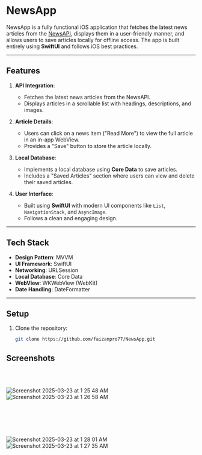 # NewsApp

NewsApp is a fully functional iOS application that fetches the latest news articles from the [NewsAPI](https://newsapi.org/), displays them in a user-friendly manner, and allows users to save articles locally for offline access. The app is built entirely using **SwiftUI** and follows iOS best practices.

---

## Features

1. **API Integration**:
   - Fetches the latest news articles from the NewsAPI.
   - Displays articles in a scrollable list with headings, descriptions, and images.

2. **Article Details**:
   - Users can click on a news item ("Read More") to view the full article in an in-app WebView.
   - Provides a "Save" button to store the article locally.

3. **Local Database**:
   - Implements a local database using **Core Data** to save articles.
   - Includes a "Saved Articles" section where users can view and delete their saved articles.

4. **User Interface**:
   - Built using **SwiftUI** with modern UI components like `List`, `NavigationStack`, and `AsyncImage`.
   - Follows a clean and engaging design.

---

## Tech Stack
- **Design Pattern**: MVVM
- **UI Framework**: SwiftUI
- **Networking**: URLSession
- **Local Database**: Core Data
- **WebView**: WKWebView (WebKit)
- **Date Handling**: DateFormatter

---

## Setup

1. Clone the repository:
   ```bash
   git clone https://github.com/faizanpro77/NewsApp.git


## Screenshots 
<br/>
<br/>

![Screenshot 2025-03-23 at 1 25 48 AM](https://github.com/user-attachments/assets/1a331d29-bc07-4ee9-903d-67e04898103e)
&nbsp;&nbsp;&nbsp;&nbsp;&nbsp;&nbsp;&nbsp;&nbsp;&nbsp;&nbsp;&nbsp;&nbsp;&nbsp;&nbsp;&nbsp;&nbsp;&nbsp;&nbsp;&nbsp;&nbsp;&nbsp;&nbsp;&nbsp;&nbsp;&nbsp;&nbsp;&nbsp;&nbsp;&nbsp;&nbsp;&nbsp;&nbsp;
![Screenshot 2025-03-23 at 1 26 58 AM](https://github.com/user-attachments/assets/4650b3a8-c203-4c4b-adc6-203c9af2b05d)

<br/>
<br/>
<br/>
<br/>

![Screenshot 2025-03-23 at 1 28 01 AM](https://github.com/user-attachments/assets/ab94818f-825a-494b-be97-24548230324e)
&nbsp;&nbsp;&nbsp;&nbsp;&nbsp;&nbsp;&nbsp;&nbsp;&nbsp;&nbsp;&nbsp;&nbsp;&nbsp;&nbsp;&nbsp;&nbsp;&nbsp;&nbsp;&nbsp;&nbsp;&nbsp;&nbsp;&nbsp;&nbsp;&nbsp;&nbsp;&nbsp;&nbsp;&nbsp;&nbsp;&nbsp;&nbsp;
![Screenshot 2025-03-23 at 1 27 35 AM](https://github.com/user-attachments/assets/93cc6d91-cb3e-4d5b-8e8b-646c38f6aea7)

